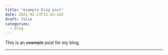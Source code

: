 ```yaml
---
title: "example blog post"
date: 2021-02-23T13:42:24Z
draft: false
categories:
  - blog
---
```


This is an ~~example~~ post for my blog.

---
